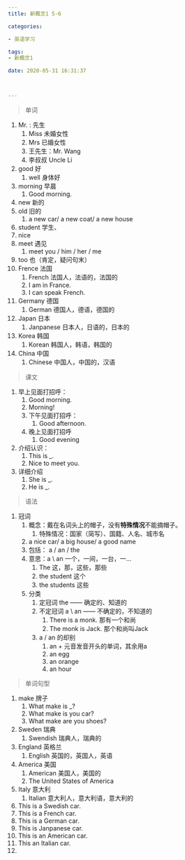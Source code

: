 ```yaml
---
title: 新概念1 5-6

categories: 

- 英语学习

tags: 
- 新概念1

date: 2020-05-31 16:31:37



---
```


>单词

<!-- more -->

1. Mr. : 先生
   1. Miss 未婚女性
   2. Mrs 已婚女性
   3. 王先生：Mr. Wang
   4. 李叔叔 Uncle Li
2. good 好
   1. well 身体好
3. morning 早晨
   1. Good morning.
4. new 新的
5. old 旧的
   1. a new car/ a new coat/ a new house
6. student 学生、
7. nice 
8. meet 遇见
   1. meet you  / him / her / me
9. too 也（肯定，疑问句末）
10. Frence 法国
    1. French 法国人，法语的，法国的
    2. I am in France.
    3. I can speak French.
11. Germany 德国
    1. German 德国人，德语，德国的
12. Japan 日本
    1. Janpanese 日本人，日语的，日本的
13. Korea 韩国
    1. Korean 韩国人，韩语，韩国的
14. China 中国
    1. Chinese 中国人，中国的，汉语

> 课文

1. 早上见面打招呼：
   1. Good morning.
   2. Morning!
   3. 下午见面打招呼：
      1. Good afternoon.
   4. 晚上见面打招呼
      1. Good evening
2. 介绍认识：
   1. This is _.
   2. Nice to meet you.
3. 详细介绍
   1. She is _.
   2. He is _.

> 语法

1. 冠词
   1. 概念：戴在名词头上的帽子，没有**特殊情况**不能摘帽子。
      1. 特殊情况：国家（简写）、国籍、人名、城市名
   2. a nice car/ a big house/ a good name
   3. 包括： a / an / the
   4. 意思：a \ an  一个，一间，一台，一...
      1. The 这，那，这些，那些
      2. the student 这个
      3. the students 这些
   5. 分类
      1. 定冠词 the —— 确定的、知道的
      2. 不定冠词 a \ an  —— 不确定的，不知道的
         1. There is a monk. 那有一个和尚
         2. The monk is Jack.  那个和尚叫Jack
      3. a / an 的却别
         1.  an + 元音发音开头的单词，其余用a
            1. an egg
            2. an orange
            3. an hour

> 单词句型

1. make 牌子
   1. What make is _?
   2. What make is you car?
   3. What make are you shoes?
2. Sweden 瑞典
   1. Swendish 瑞典人，瑞典的
3. England 英格兰
   1. English 英国的，英国人，英语
4. America 美国
   1. American 美国人，美国的
   2. The United States of America
5. Italy 意大利
   1. Italian 意大利人，意大利语，意大利的
6. This is a Swedish car.
7. This is a French car.
8. This is a German car.
9. This is Janpanese car.
10. This is an American car.
11. This an Italian car.
12. 
